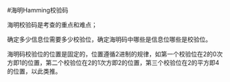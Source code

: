 #海明Hamming校验码

海明校验码是考查的重点和难点；

确定多少信息位需要多少校验位，确定海明码中哪些是信息位哪些是校验位。

海明码校验位的位置是固定的，位置遵循2进制的规律，如第一个校验位在2的0次方即1的位置，第二个校验位在2的1次方即2的位置，第三个校验位在2的平方即4的位置，以此类推。

